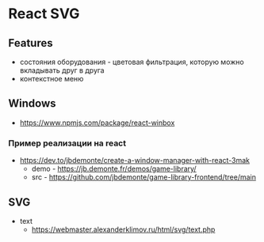 # React SVG

## Features

- состояния оборудования - цветовая фильтрация, которую можно вкладывать друг в друга
- контекстное меню

## Windows

- https://www.npmjs.com/package/react-winbox

### Пример реализации на react

- https://dev.to/jbdemonte/create-a-window-manager-with-react-3mak
  - demo - https://jb.demonte.fr/demos/game-library/
  - src - https://github.com/jbdemonte/game-library-frontend/tree/main

## SVG

- text
  - https://webmaster.alexanderklimov.ru/html/svg/text.php
